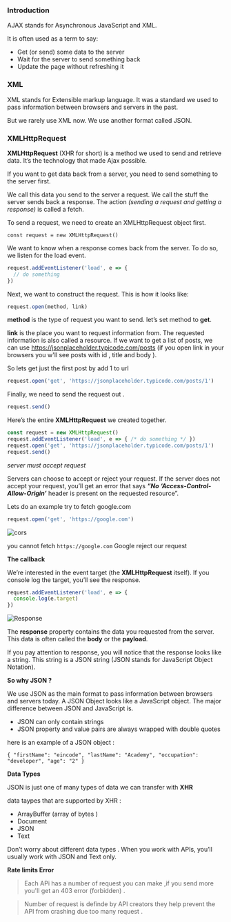 
### Introduction 

AJAX stands for Asynchronous JavaScript and XML.

It is often used as a term to say:

- Get (or send) some data to the server
- Wait for the server to send something back
- Update the page without refreshing it

### XML 

XML stands for Extensible markup language. It was a standard we used to pass information between browsers and servers in the past.

But we rarely use XML now. We use another format called JSON.

### XMLHttpRequest

**XMLHttpRequest** (XHR for short) is a method we used to send and retrieve data. It’s the technology that made Ajax possible.

If you want to get data back from a server, you need to send something to the server first.

We call this data you send to the server a request. We call the stuff the server sends back a response. The action *(sending a request and getting a response)* is called a fetch.

To send a request, we need to create an XMLHttpRequest object first.

`
  const request = new XMLHttpRequest()
`

We want to know when a response comes back from the server. To do so, we listen for the load event.

```js
request.addEventListener('load', e => {
  // do something
})
```

Next, we want to construct the request. This is how it looks like:

```js
request.open(method, link)
```

**method** is the type of request you want to send.  let’s set method to **get**.

**link** is the place you want to request information from. The requested information is also called a resource. If we want to get a list of posts, we can use https://jsonplaceholder.typicode.com/posts (if you open link in your browsers you w'll see posts with id , title and body  ). 

So lets get just the first post by add 1 to url 

```js
request.open('get', 'https://jsonplaceholder.typicode.com/posts/1')
```


Finally, we need to send the request out .



```js
request.send()
````

Here’s the entire **XMLHttpRequest** we created together.



```js
const request = new XMLHttpRequest()
request.addEventListener('load', e => { /* do something */ })
request.open('get', 'https://jsonplaceholder.typicode.com/posts/1')
request.send()

```
*server must accept request*

Servers can choose to accept or reject your request. If the server does not accept your request, you’ll get an error that says ***“No ‘Access-Control-Allow-Origin’*** header is present on the requested resource”.

Lets do an example try to fetch google.com

```js
request.open('get', 'https://google.com')
```

![cors](https://github.com/Codingforhackers/eincode_blogs/blob/main/How%20Ajax%20Works/images/Noaccess.png)

you cannot fetch `https://google.com`  Google reject our request 

**The callback**

We’re interested in the event target (the **XMLHttpRequest** itself). If you console log the target, you’ll see the response.

```js
request.addEventListener('load', e => {
  console.log(e.target)
})
```

![Response](https://github.com/Codingforhackers/eincode_blogs/blob/main/How%20Ajax%20Works/images/response.jpg) 

The **response** property contains the data you requested from the server. This data is often called the **body** or the **payload**.

If you pay attention to response, you will notice that the response looks like a string. This string is a JSON string (JSON stands for JavaScript Object Notation).

**So why JSON ?**

We use JSON as the main format to pass information between browsers and servers today.
A JSON Object looks like a JavaScript object. The major difference between JSON and JavaScript is.

- JSON can only contain strings
- JSON property and value pairs are always wrapped with double quotes

here is an example of a JSON object : 

`{
  "firstName": "eincode",
  "lastName": "Academy",
  "occupation": "developer",
  "age": "2"
}`


 **Data Types**

 JSON is just one of many types of data we can transfer with **XHR**

 data taypes that are supported by XHR : 
  - ArrayBuffer (array of bytes )
  - Document
  - JSON
  - Text 

Don’t worry about different data types . When you work with APIs, you’ll usually work with JSON and Text only.

**Rate limits Error**

>Each APi has a number of request you can make ,if you send more you'll get an 403 error (forbidden) . 

>Number of request is definde by API creators they help prevent the API from crashing due too many request .

